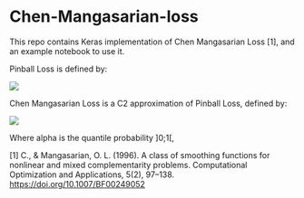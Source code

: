 # Chen-Mangasarian-loss




This repo contains Keras implementation of Chen Mangasarian Loss [1], and an example notebook to use it.


Pinball Loss is defined by:

![](https://github.com/Demangio/chen-mangasarian-loss/blob/master/pinball.jpg?raw=true)


Chen Mangasarian Loss is a C2 approximation of Pinball Loss, defined by:

![](https://github.com/Demangio/chen-mangasarian-loss/blob/master/pictures/chen_manga.jpg?raw=true)

Where alpha is the quantile probability ]0;1[, 

[1] C., & Mangasarian, O. L. (1996). A class of smoothing functions for nonlinear and mixed complementarity problems. Computational Optimization and Applications, 5(2), 97–138. https://doi.org/10.1007/BF00249052
